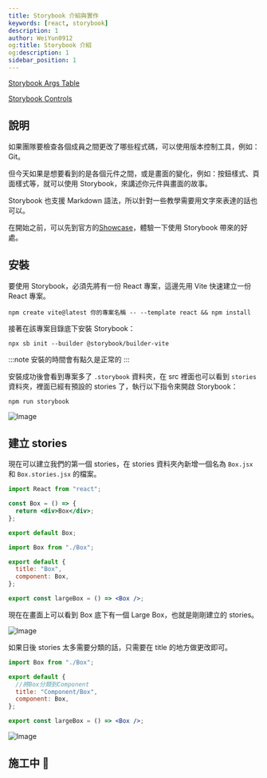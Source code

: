 ```yaml
---
title: Storybook 介紹與實作
keywords: [react, storybook]
description: 1
author: WeiYun0912
og:title: Storybook 介紹
og:description: 1
sidebar_position: 1
---
```


[Storybook Args Table](https://storybook.js.org/docs/react/writing-docs/doc-block-argstable)

[Storybook Controls](https://storybook.js.org/docs/react/essentials/controls)

## 說明

如果團隊要檢查各個成員之間更改了哪些程式碼，可以使用版本控制工具，例如：Git。

但今天如果是想要看到的是各個元件之間，或是畫面的變化，例如：按鈕樣式、頁面樣式等，就可以使用 Storybook，來講述你元件與畫面的故事。

Storybook 也支援 Markdown 語法，所以針對一些教學需要用文字來表達的話也可以。

在開始之前，可以先到官方的[Showcase](https://storybook.js.org/showcase)，體驗一下使用 Storybook 帶來的好處。

## 安裝

要使用 Storybook，必須先將有一份 React 專案，這邊先用 Vite 快速建立一份 React 專案。

```
npm create vite@latest 你的專案名稱 -- --template react && npm install
```

接著在該專案目錄底下安裝 Storybook：

```
npx sb init --builder @storybook/builder-vite
```

:::note
安裝的時間會有點久是正常的
:::

安裝成功後會看到專案多了 `.storybook` 資料夾，在 src 裡面也可以看到 `stories` 資料夾，裡面已經有預設的 stories 了，執行以下指令來開啟 Storybook：

```
npm run storybook
```

![Image](https://i.imgur.com/yWUGkAI.png)

## 建立 stories

現在可以建立我們的第一個 stories，在 stories 資料夾內新增一個名為 `Box.jsx` 和 `Box.stories.jsx` 的檔案。

```jsx title='Box.jsx' showLineNumbers
import React from "react";

const Box = () => {
  return <div>Box</div>;
};

export default Box;
```

```jsx title='Box.stories.jsx' showLineNumbers
import Box from "./Box";

export default {
  title: "Box",
  component: Box,
};

export const largeBox = () => <Box />;
```

現在在畫面上可以看到 Box 底下有一個 Large Box，也就是剛剛建立的 stories。

![Image](https://i.imgur.com/R4NWhAu.png)

如果日後 stories 太多需要分類的話，只需要在 title 的地方做更改即可。

```jsx title='Box.stories.jsx' showLineNumbers {4}
import Box from "./Box";

export default {
  //將Box分類到Component
  title: "Component/Box",
  component: Box,
};

export const largeBox = () => <Box />;
```

![Image](https://i.imgur.com/Z2F4bax.png)


## 施工中 🚧